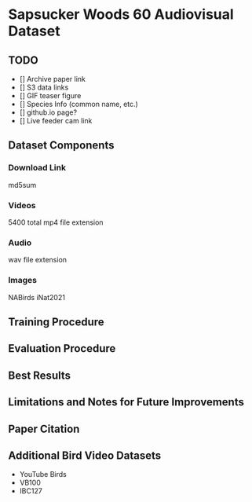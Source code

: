 # Sapsucker Woods 60 Audiovisual Dataset

## TODO
- [] Archive paper link
- [] S3 data links
- [] GIF teaser figure
- [] Species Info (common name, etc.)
- [] github.io page? 
- [] Live feeder cam link

## Dataset Components

### Download Link
md5sum 

### Videos
5400 total 
mp4 file extension


### Audio

wav file extension

### Images
NABirds
iNat2021


## Training Procedure 


## Evaluation Procedure

## Best Results


## Limitations and Notes for Future Improvements

## Paper Citation

## Additional Bird Video Datasets
  * YouTube Birds
  * VB100
  * IBC127
